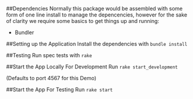 ##Dependencies
Normally this package would be assembled with some form of one line install to manage the depencencies, however for the sake of clarity we require some basics to get things up and running:

- Bundler

##Setting up the Application
Install the dependencies with `bundle install`

##Testing
Run spec tests with `rake`

##Start the App Locally For Development
Run `rake start_development`

(Defaults to port 4567 for this Demo)

##Start the App For Testing
Run `rake start`
